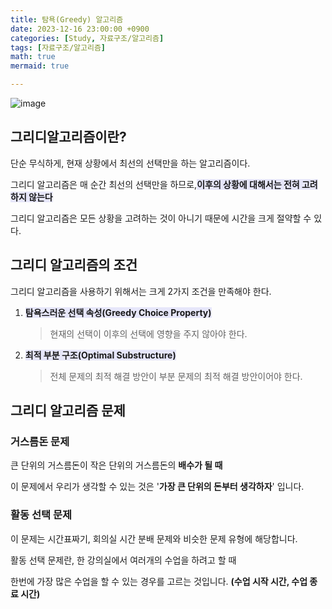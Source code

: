 ```yaml
---
title: 탐욕(Greedy) 알고리즘
date: 2023-12-16 23:00:00 +0900
categories: [Study, 자료구조/알고리즘]
tags: [자료구조/알고리즘]
math: true
mermaid: true

---
```

![image](https://github.com/ararp1006/mainProject/assets/130068083/9a3252e2-c384-437d-ae58-599d4c19731a)

## **그리디알고리즘이란?**

 단순 무식하게, 현재 상황에서 최선의 선택만을 하는 알고리즘이다. 

그리디 알고리즘은 매 순간 최선의 선택만을 하므로,<span style = 'background-color: #E6E6FA'>**이후의 상황에 대해서는 전혀 고려하지 않는다**</span>

그리디 알고리즘은 모든 상황을 고려하는 것이 아니기 때문에 시간을 크게 절약할 수 있다.

## **그리디 알고리즘의 조건**

그리디 알고리즘을 사용하기 위해서는 크게 2가지 조건을 만족해야 한다.

1. <span style = 'background-color: #E6E6FA'>**탐욕스러운 선택 속성(Greedy Choice Property)**</span>
    
    > 현재의 선택이 이후의 선택에 영향을 주지 않아야 한다.
    > 
2. <span style = 'background-color: #E6E6FA'>**최적 부분 구조(Optimal Substructure)**</span>
    
    > 전체 문제의 최적 해결 방안이 부분 문제의 최적 해결 방안이어야 한다.
    > 
    

## **그리디 알고리즘 문제**

### **거스름돈 문제**

큰 단위의 거스름돈이 작은 단위의 거스름돈의 **배수가 될 때**

이 문제에서 우리가 생각할 수 있는 것은 '**가장 큰 단위의 돈부터 생각하자**' 입니다.

### **활동 선택 문제**

이 문제는 시간표짜기, 회의실 시간 분배 문제와 비슷한 문제 유형에 해당합니다.

활동 선택 문제란, 한 강의실에서 여러개의 수업을 하려고 할 때 

한번에 가장 많은 수업을 할 수 있는 경우를 고르는 것입니다. **(수업 시작 시간, 수업 종료 시간)**